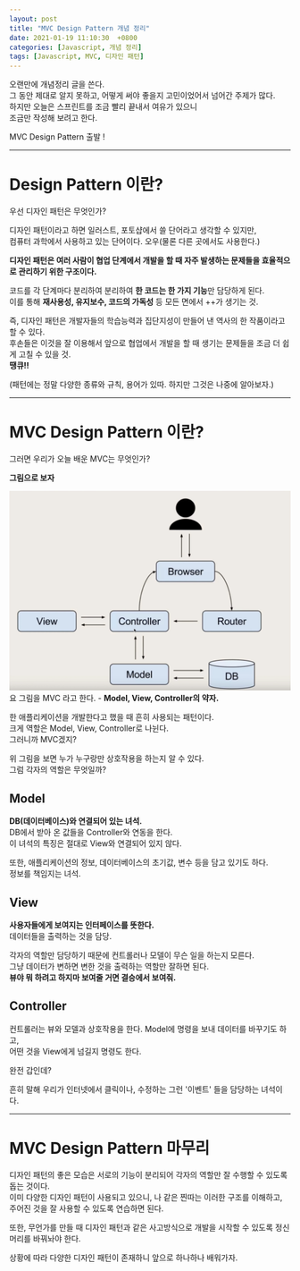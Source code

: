 ```yaml
---
layout: post
title: "MVC Design Pattern 개념 정리"
date: 2021-01-19 11:10:30  +0800
categories: [Javascript, 개념 정리]
tags: [Javascript, MVC, 디자인 패턴]
---
```


오랜만에 개념정리 글을 쓴다.  
그 동안 제대로 알지 못하고, 어떻게 써야 좋을지 고민이었어서 넘어간 주제가 많다.  
하지만 오늘은 스프린트를 조금 빨리 끝내서 여유가 있으니  
조금만 작성해 보려고 한다.

MVC Design Pattern 출발 !

---

# **Design Pattern 이란?**

우선 디자인 패턴은 무엇인가?

디자인 패턴이라고 하면 일러스트, 포토샵에서 쓸 단어라고 생각할 수 있지만,  
컴퓨터 과학에서 사용하고 있는 단어이다. 오우(물론 다른 곳에서도 사용한다.)

**디자인 패턴은 여러 사람이 협업 단계에서 개발을 할 때 자주 발생하는 문제들을 효율적으로 관리하기 위한 구조이다.**

코드를 각 단계마다 분리하여 분리하여 **한 코드는 한 가지 기능**만 담당하게 된다.  
이를 통해 **재사용성, 유지보수, 코드의 가독성** 등 모든 면에서 ++가 생기는 것.

즉, 디자인 패턴은 개발자들의 학습능력과 집단지성이 만들어 낸 역사의 한 작품이라고 할 수 있다.  
후손들은 이것을 잘 이용해서 앞으로 협업에서 개발을 할 때 생기는 문제들을 조금 더 쉽게 고칠 수 있을 것.  
**땡큐!!**

(패턴에는 정말 다양한 종류와 규칙, 용어가 있따. 하지만 그것은 나중에 알아보자.)

---

# **MVC Design Pattern 이란?**

그러면 우리가 오늘 배운 MVC는 무엇인가?

**그림으로 보자**

![image](/assets/img/sample/mvc1.png)
요 그림을 MVC 라고 한다. - **Model, View, Controller의 약자.**

한 애플리케이션을 개발한다고 했을 때 흔히 사용되는 패턴이다.  
크게 역할은 Model, View, Controller로 나뉜다.  
그러니까 MVC겠지?

위 그림을 보면 누가 누구랑만 상호작용을 하는지 알 수 있다.  
그럼 각자의 역할은 무엇일까?

## **Model**

**DB(데이터베이스)와 연결되어 있는 녀석.**  
DB에서 받아 온 값들을 Controller와 연동을 한다.  
이 녀석의 특징은 절대로 View와 연결되어 있지 않다.

또한, 애플리케이션의 정보, 데이터베이스의 초기값, 변수 등을 담고 있기도 하다.  
정보를 책임지는 녀석.

## **View**

**사용자들에게 보여지는 인터페이스를 뜻한다.**  
데이터들을 출력하는 것을 담당.

각자의 역할만 담당하기 때문에 컨트롤러나 모델이 무슨 일을 하는지 모른다.  
그냥 데이터가 변하면 변한 것을 출력하는 역할만 잘하면 된다.  
**뷰야 뭐 하려고 하지마 보여줄 거면 결승에서 보여줘.**

## **Controller**

컨트롤러는 뷰와 모델과 상호작용을 한다.
Model에 명령을 보내 데이터를 바꾸기도 하고,  
어떤 것을 View에게 넘길지 명령도 한다.

완전 갑인데?

흔히 말해 우리가 인터넷에서 클릭이나, 수정하는 그런 '이벤트' 들을 담당하는 녀석이다.

---

# **MVC Design Pattern 마무리**

디자인 패턴의 좋은 모습은 서로의 기능이 분리되어 각자의 역할만 잘 수행할 수 있도록 돕는 것이다.  
이미 다양한 디자인 패턴이 사용되고 있으니, 나 같은 찐따는 이러한 구조를 이해하고, 주어진 것을 잘 사용할 수 있도록 연습하면 된다.

또한, 무언가를 만들 때 디자인 패턴과 같은 사고방식으로 개발을 시작할 수 있도록 정신머리를 바꿔놔야 한다.

상황에 따라 다양한 디자인 패턴이 존재하니 앞으로 하나하나 배워가자.

